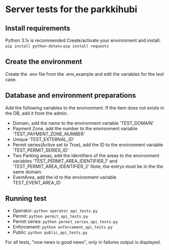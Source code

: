 # Server tests for the parkkihubi 

## Install requirements
Python 3.1x is recommended
Create/activate your environment and install: 
`pip install python-dotenv`
`pip install requests`

## Create the environment
Create the .env file from the .env_example and edit the variables for the test case.

## Database and environment preparations
Add the following variables to the environment. If the item does not exists in the DB, add it from the admin.
* Domain, add the name to the environment variable 'TEST_DOMAIN'
* Payment Zone, add the number to the environment variable 'TEST_PAYMENT_ZONE_NUMBER'
* Unique 'TEST_EXTERNAL_ID'
* Permit series(Active set to True), add the ID to the environment variable 'TEST_PERMIT_SERIES_ID'
* Two Parking areas, add the Identifiers of the areas to the environment variables 'TEST_PERMIT_AREA_IDENTIFIER_1' and 'TEST_PERMIT_AREA_IDENTIFIER_2'
Note, the entrys must be in the the same domain.
* EventArea, add the id to the environment variable TEST_EVENT_AREA_ID

## Running test
* Operator: `python operator_api_tests.py`
* Permit: `python permit_api_tests.py`
* Permit series: `python permit_series_api_tests.py`
* Enforcement: `python enforcement_api_tests.py`
* Public: `python public_api_tests.py`

For all tests, "now news is good news", only in failures output is displayed.

